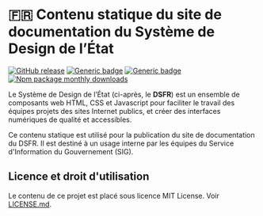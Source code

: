 # 🇫🇷 Contenu statique du site de documentation du Système de Design de l’État

[![GitHub release](https://img.shields.io/github/v/release/gouvernementFR/dsfr-cli.svg)](https://GitHub.com/gouvernementFR/dsfr-cli/releases/) [![Generic badge](https://img.shields.io/badge/npm-yellow.svg)](https://www.npmjs.com/package/@gouvfr/dsfr) [![Generic badge](https://img.shields.io/badge/license-grey.svg)](https://github.com/GouvernementFR/dsfr/blob/main/LICENSE.md) [![Npm package monthly downloads](https://badgen.net/npm/dm/@gouvfr/dsfr-cli)](https://npmjs.com/package/@gouvfr/dsfr-cli)

Le Système de Design de l’État (ci-après, le **DSFR**) est un ensemble de composants web HTML, CSS et Javascript pour faciliter le travail des équipes projets des sites Internet publics, et créer des interfaces numériques de qualité et accessibles.

Ce contenu statique est utilisé pour la publication du site de documentation du DSFR. Il est destiné à un usage interne par les équipes du Service d'Information du Gouvernement (SIG).

## Licence et droit d'utilisation

Le contenu de ce projet est placé sous licence MIT License. Voir [LICENSE.md](https://github.com/GouvernementFR/dsfr-cli/blob/main/LICENSE.md).
